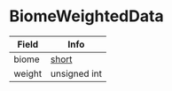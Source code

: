 # BiomeWeightedData

<table><thead><tr><th>Field</th><th>Info</th></tr></thead><tbody>
<tr><td>biome</td><td><a href="../types/short.md">short</a></td></tr>
<tr><td>weight</td><td>unsigned int</td></tr>
</tbody></table>